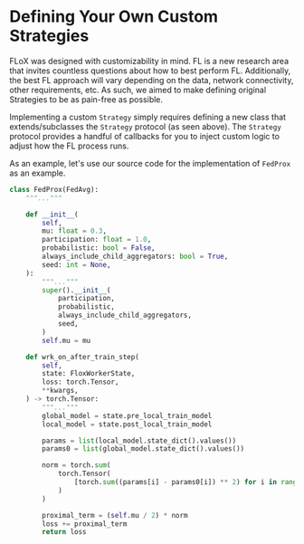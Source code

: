 # Defining Your Own Custom Strategies

FLoX was designed with customizability in mind. FL is a new research area that invites countless questions about how to 
best perform FL. Additionally, the best FL approach will vary depending on the data, network connectivity, other 
requirements, etc. As such, we aimed to make defining original Strategies to be as pain-free as possible.

Implementing a custom ``Strategy`` simply requires defining a new class that extends/subclasses the ``Strategy`` protocol 
(as seen above). The ``Strategy`` protocol provides a handful of callbacks for you to inject custom logic to adjust how the
FL process runs. 

As an example, let's use our source code for the implementation of ``FedProx`` as an example.

```python
class FedProx(FedAvg):
    """..."""

    def __init__(
        self,
        mu: float = 0.3,
        participation: float = 1.0,
        probabilistic: bool = False,
        always_include_child_aggregators: bool = True,
        seed: int = None,
    ):
        """..."""
        super().__init__(
            participation,
            probabilistic,
            always_include_child_aggregators,
            seed,
        )
        self.mu = mu

    def wrk_on_after_train_step(
        self,
        state: FloxWorkerState,
        loss: torch.Tensor,
        **kwargs,
    ) -> torch.Tensor:
        """..."""
        global_model = state.pre_local_train_model
        local_model = state.post_local_train_model

        params = list(local_model.state_dict().values())
        params0 = list(global_model.state_dict().values())

        norm = torch.sum(
            torch.Tensor(
                [torch.sum((params[i] - params0[i]) ** 2) for i in range(len(params))]
            )
        )

        proximal_term = (self.mu / 2) * norm
        loss += proximal_term
        return loss
```